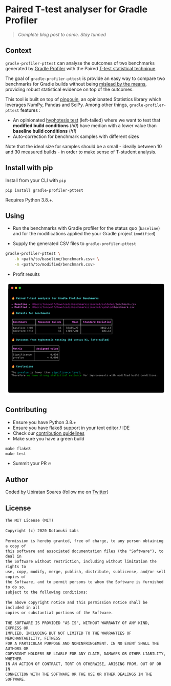 # Paired T-test analyser for Gradle Profiler

> _Complete blog post to come. Stay tunned_


## Context

`gradle-profiler-pttest` can analyse the outcomes of two benchmarks generated by [Gradle Profiler](https://github.com/gradle/gradle-profiler) with the Paired [T-test statistical technique](https://en.wikipedia.org/wiki/Student%27s_t-test). 

The goal of `gradle-profiler-pttest` is provide an easy way to compare two benchmarks for Gradle builds without being [mislead by the means](https://thinkingneuron.com/statistics-data-science-why-mean-misleading/), providing robust statistical evidence on top of the outcomes. 

This tool is built on top of [pingouin](https://pingouin-stats.org/), an opinionated Statistics library which leverages NumPy, Pandas and SciPy. Among other things, `gradle-profiler-pttest` features : 

- An opinionated [hyphotesis test](https://en.wikipedia.org/wiki/Statistical_hypothesis_testing) (left-tailed) where we want to test that **modified build conditions** (_h0_) have median with a lower value than **baseline build conditions** (_h1_) 
- Auto-correction for benchmark samples with different sizes

Note that the ideal size for samples should be a small - ideally between 10 and 30 measured builds - in order to make sense of T-student analysis.

## Install with pip

Install from your CLI with `pip`


```shell
pip install gradle-profiler-pttest
```

Requires Python 3.8.+.

## Using

- Run the benchmarks with Gradle profiler for the status quo (`baseline`) and for the modifications applied the your Gradle project (`modified`)

- Supply the generated CSV files to `gradle-profiler-pttest` 

```bash
gradle-profiler-pttest \
	-b <path/to/baseline/benchmark.csv> \
	-m <path/to/modified/benchmark.csv>
```

- Profit results

![](.github/assets/showcase.png)


## Contributing

- Ensure you have Python 3.8.+ 
- Ensure you have flake8 support in your text editor / IDE
- Check our [contribution guidelines](./CONTRIBUTING.md)
- Make sure you have a green build

```
make flake8
make test
```
- Summit your PR 🔥

## Author

Coded by Ubiratan Soares (follow me on [Twitter](https://twitter.com/ubiratanfsoares))

## License

```
The MIT License (MIT)

Copyright (c) 2020 Dotanuki Labs

Permission is hereby granted, free of charge, to any person obtaining a copy of
this software and associated documentation files (the "Software"), to deal in
the Software without restriction, including without limitation the rights to
use, copy, modify, merge, publish, distribute, sublicense, and/or sell copies of
the Software, and to permit persons to whom the Software is furnished to do so,
subject to the following conditions:

The above copyright notice and this permission notice shall be included in all
copies or substantial portions of the Software.

THE SOFTWARE IS PROVIDED "AS IS", WITHOUT WARRANTY OF ANY KIND, EXPRESS OR
IMPLIED, INCLUDING BUT NOT LIMITED TO THE WARRANTIES OF MERCHANTABILITY, FITNESS
FOR A PARTICULAR PURPOSE AND NONINFRINGEMENT. IN NO EVENT SHALL THE AUTHORS OR
COPYRIGHT HOLDERS BE LIABLE FOR ANY CLAIM, DAMAGES OR OTHER LIABILITY, WHETHER
IN AN ACTION OF CONTRACT, TORT OR OTHERWISE, ARISING FROM, OUT OF OR IN
CONNECTION WITH THE SOFTWARE OR THE USE OR OTHER DEALINGS IN THE SOFTWARE.
```

